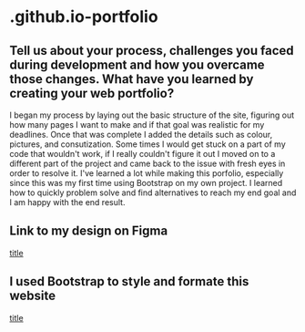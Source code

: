 # .github.io-portfolio

## Tell us about your process, challenges you faced during development and how you overcame those changes. What have you learned by creating your web portfolio?

I began my process by laying out the basic structure of the site, figuring out how many pages I want to make and if that goal was realistic for my deadlines. Once that was complete I added the details such as colour, pictures, and consutization. Some times I would get stuck on a part of my code that wouldn't work, if I really couldn't figure it out I moved on to a different part of the project and came back to the issue with fresh eyes in order to resolve it. I've learned a lot while making this porfolio, especially since this was my first time using Bootstrap on my own project. I learned how to quickly problem solve and find alternatives to reach my end goal and I am happy with the end result. 

## Link to my design on Figma
[title](https://www.figma.com/design/90RCL8tc752tubTjdNInEy/Langis_Sara_lo-fi-whole-wireframe?node-id=0-1&p=f&t=NKfJZOpPEg7JwPPE-0)

## I used Bootstrap to style and formate this website
[title](https://getbootstrap.com/docs/5.3/getting-started/introduction/)